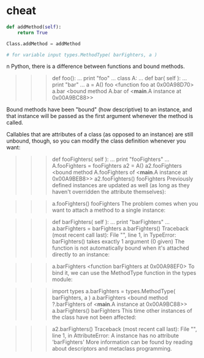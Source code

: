 # cheat
```py
def addMethod(self):
	return True

Class.addMethod = addMethod

# for variable input types.MethodType( barFighters, a )

```


n Python, there is a difference between functions and bound methods.

>>> def foo():
...     print "foo"
...
>>> class A:
...     def bar( self ):
...         print "bar"
...
>>> a = A()
>>> foo
<function foo at 0x00A98D70>
>>> a.bar
<bound method A.bar of <__main__.A instance at 0x00A9BC88>>
>>>
Bound methods have been "bound" (how descriptive) to an instance, and that instance will be passed as the first argument whenever the method is called.

Callables that are attributes of a class (as opposed to an instance) are still unbound, though, so you can modify the class definition whenever you want:

>>> def fooFighters( self ):
...     print "fooFighters"
...
>>> A.fooFighters = fooFighters
>>> a2 = A()
>>> a2.fooFighters
<bound method A.fooFighters of <__main__.A instance at 0x00A9BEB8>>
>>> a2.fooFighters()
fooFighters
Previously defined instances are updated as well (as long as they haven't overridden the attribute themselves):

>>> a.fooFighters()
fooFighters
The problem comes when you want to attach a method to a single instance:

>>> def barFighters( self ):
...     print "barFighters"
...
>>> a.barFighters = barFighters
>>> a.barFighters()
Traceback (most recent call last):
  File "<stdin>", line 1, in <module>
TypeError: barFighters() takes exactly 1 argument (0 given)
The function is not automatically bound when it's attached directly to an instance:

>>> a.barFighters
<function barFighters at 0x00A98EF0>
To bind it, we can use the MethodType function in the types module:

>>> import types
>>> a.barFighters = types.MethodType( barFighters, a )
>>> a.barFighters
<bound method ?.barFighters of <__main__.A instance at 0x00A9BC88>>
>>> a.barFighters()
barFighters
This time other instances of the class have not been affected:

>>> a2.barFighters()
Traceback (most recent call last):
  File "<stdin>", line 1, in <module>
AttributeError: A instance has no attribute 'barFighters'
More information can be found by reading about descriptors and metaclass programming.